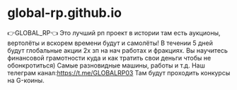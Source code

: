 # global-rp.github.io
👉GLOBAL_RP👈
Это лучший рп проект в истории там есть аукционы, вертолёты и вскорем времени будут и самолёты!
В течении 5 дней будут глобальные акции 2х зп на нач работах и фракциях.
Вы научитесь финансовой грамотности куда и как тратить свои деньги чтобы не обонкротиться)
Самые разновидные машины, работы и т.д.
Наш телеграм канал:https://t.me/GLOBALRP03
Там будут проходить конкурсы на G-коины.
